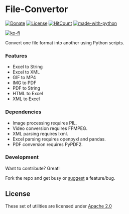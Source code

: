# File-Convertor
[![Donate](https://img.shields.io/badge/Donate-PayPal-green.svg)](https://www.paypal.me/navchandar)
[![License](https://img.shields.io/badge/License-Apache%202.0-blue.svg)](https://opensource.org/licenses/Apache-2.0)
[![HitCount](http://hits.dwyl.io/navchandar/File-Convertor.svg)](http://hits.dwyl.io/navchandar/File-Convertor) [![made-with-python](https://img.shields.io/badge/Made%20with-Python-1f425f.svg)](https://www.python.org/) 

[![ko-fi](https://www.ko-fi.com/img/githubbutton_sm.svg)](https://ko-fi.com/T6T617N9I)

Convert one file format into another using Python scripts.

### Features
 - Excel to String
 - Excel to XML
 - GIF to MP4
 - IMG to PDF
 - PDF to String
 - HTML to Excel
 - XML to Excel

### Dependencies
  * Image processing requires PIL.
  * Video conversion requires FFMPEG.
  * XML parsing requires lxml.
  * Excel parsing requires openpyxl and pandas.
  * PDF conversion requires PyPDF2.

### Development
Want to contribute? Great!

Fork the repo and get busy or [suggest](https://github.com/navchandar/File-Convertor/issues) a feature/bug.



License
----

These set of utilities are licensed under [Apache 2.0](https://github.com/navchandar/File-Convertor/blob/master/LICENSE)

